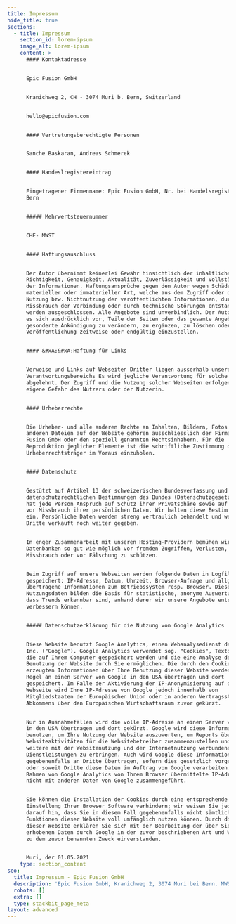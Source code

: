 ```yaml
---
title: Impressum
hide_title: true
sections:
  - title: Impressum
    section_id: lorem-ipsum
    image_alt: lorem-ipsum
    content: >
      #### Kontaktadresse


      Epic Fusion GmbH


      Kranichweg 2, CH - 3074 Muri b. Bern, Switzerland


      hello@epicfusion.com


      #### Vertretungsberechtigte Personen


      Sanche Baskaran, Andreas Schmerek


      #### Handeslregistereintrag


      Eingetragener Firmenname: Epic Fusion GmbH, Nr. bei Handelsregisteramt
      Bern


      ##### Mehrwertsteuernummer


      CHE- MWST


      #### Haftungsauschluss


      Der Autor übernimmt keinerlei Gewähr hinsichtlich der inhaltlichen
      Richtigkeit, Genauigkeit, Aktualität, Zuverlässigkeit und Vollständigkeit
      der Informationen. Haftungsansprüche gegen den Autor wegen Schäden
      materieller oder immaterieller Art, welche aus dem Zugriff oder der
      Nutzung bzw. Nichtnutzung der veröffentlichten Informationen, durch
      Missbrauch der Verbindung oder durch technische Störungen entstanden sind,
      werden ausgeschlossen. Alle Angebote sind unverbindlich. Der Autor behält
      es sich ausdrücklich vor, Teile der Seiten oder das gesamte Angebot ohne
      gesonderte Ankündigung zu verändern, zu ergänzen, zu löschen oder die
      Veröffentlichung zeitweise oder endgültig einzustellen.


      #### &#xA;&#xA;Haftung für Links


      Verweise und Links auf Webseiten Dritter liegen ausserhalb unseres
      Verantwortungsbereichs Es wird jegliche Verantwortung für solche Webseiten
      abgelehnt. Der Zugriff und die Nutzung solcher Webseiten erfolgen auf
      eigene Gefahr des Nutzers oder der Nutzerin.


      #### Urheberrechte


      Die Urheber- und alle anderen Rechte an Inhalten, Bildern, Fotos oder
      anderen Dateien auf der Website gehören ausschliesslich der Firma Epic
      Fusion GmbH oder den speziell genannten Rechtsinhabern. Für die
      Reproduktion jeglicher Elemente ist die schriftliche Zustimmung der
      Urheberrechtsträger im Voraus einzuholen.


      #### Datenschutz


      Gestützt auf Artikel 13 der schweizerischen Bundesverfassung und die
      datenschutzrechtlichen Bestimmungen des Bundes (Datenschutzgesetz, DSG)
      hat jede Person Anspruch auf Schutz ihrer Privatsphäre sowie auf Schutz
      vor Missbrauch ihrer persönlichen Daten. Wir halten diese Bestimmungen
      ein. Persönliche Daten werden streng vertraulich behandelt und weder an
      Dritte verkauft noch weiter gegeben.


      In enger Zusammenarbeit mit unseren Hosting-Providern bemühen wir uns, die
      Datenbanken so gut wie möglich vor fremden Zugriffen, Verlusten,
      Missbrauch oder vor Fälschung zu schützen.


      Beim Zugriff auf unsere Webseiten werden folgende Daten in Logfiles
      gespeichert: IP-Adresse, Datum, Uhrzeit, Browser-Anfrage und allg.
      übertragene Informationen zum Betriebssystem resp. Browser. Diese
      Nutzungsdaten bilden die Basis für statistische, anonyme Auswertungen, so
      dass Trends erkennbar sind, anhand derer wir unsere Angebote entsprechend
      verbessern können.


      ##### Datenschutzerklärung für die Nutzung von Google Analytics


      Diese Website benutzt Google Analytics, einen Webanalysedienst der Google
      Inc. ("Google"). Google Analytics verwendet sog. "Cookies", Textdateien,
      die auf Ihrem Computer gespeichert werden und die eine Analyse der
      Benutzung der Website durch Sie ermöglichen. Die durch den Cookie
      erzeugten Informationen über Ihre Benutzung dieser Website werden in der
      Regel an einen Server von Google in den USA übertragen und dort
      gespeichert. Im Falle der Aktivierung der IP-Anonymisierung auf dieser
      Webseite wird Ihre IP-Adresse von Google jedoch innerhalb von
      Mitgliedstaaten der Europäischen Union oder in anderen Vertragsstaaten des
      Abkommens über den Europäischen Wirtschaftsraum zuvor gekürzt.


      Nur in Ausnahmefällen wird die volle IP-Adresse an einen Server von Google
      in den USA übertragen und dort gekürzt. Google wird diese Informationen
      benutzen, um Ihre Nutzung der Website auszuwerten, um Reports über die
      Websiteaktivitäten für die Websitebetreiber zusammenzustellen und um
      weitere mit der Websitenutzung und der Internetnutzung verbundene
      Dienstleistungen zu erbringen. Auch wird Google diese Informationen
      gegebenenfalls an Dritte übertragen, sofern dies gesetzlich vorgeschrieben
      oder soweit Dritte diese Daten im Auftrag von Google verarbeiten. Die im
      Rahmen von Google Analytics von Ihrem Browser übermittelte IP-Adresse wird
      nicht mit anderen Daten von Google zusammengeführt.


      Sie können die Installation der Cookies durch eine entsprechende
      Einstellung Ihrer Browser Software verhindern; wir weisen Sie jedoch
      darauf hin, dass Sie in diesem Fall gegebenenfalls nicht sämtliche
      Funktionen dieser Website voll umfänglich nutzen können. Durch die Nutzung
      dieser Website erklären Sie sich mit der Bearbeitung der über Sie
      erhobenen Daten durch Google in der zuvor beschriebenen Art und Weise und
      zu dem zuvor benannten Zweck einverstanden.


      Muri, der 01.05.2021
    type: section_content
seo:
  title: Impressum - Epic Fusion GmbH
  description: 'Epic Fusion GmbH, Kranichweg 2, 3074 Muri bei Bern. MWST-Nr. CHE-XXXXX MWST.'
  robots: []
  extra: []
  type: stackbit_page_meta
layout: advanced
---
```

